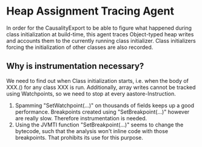 # Heap Assignment Tracing Agent

In order for the CausalityExport to be able to figure what happened during
class initialization at build-time, this agent traces Object-typed heap writes and
accounts them to the currently running class initializer.
Class initializers forcing the initialization of other classes are also recorded.

## Why is instrumentation necessary?

We need to find out when Class initialization starts, i.e. when the body of XXX.<clinit>() for any class XXX is run.
Additionally, array writes cannot be tracked using Watchpoints, so we need to stop at every aastore-Instruction.

1. Spamming "SetWatchpoint(...)" on thousands of fields keeps up a good performance. Breakpoints created using "SetBreakpoint(...)" however are really slow. Therefore instrumentation is needed.
2. Using the JVMTI function "SetBreakpoint(...)" seems to change the bytecode, such that the analysis won't inline code with those breakpoints. That prohibits its use for this purpose.
